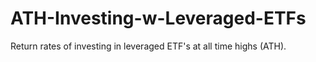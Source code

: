 # ATH-Investing-w-Leveraged-ETFs
Return rates of investing in leveraged ETF's at all time highs (ATH).

